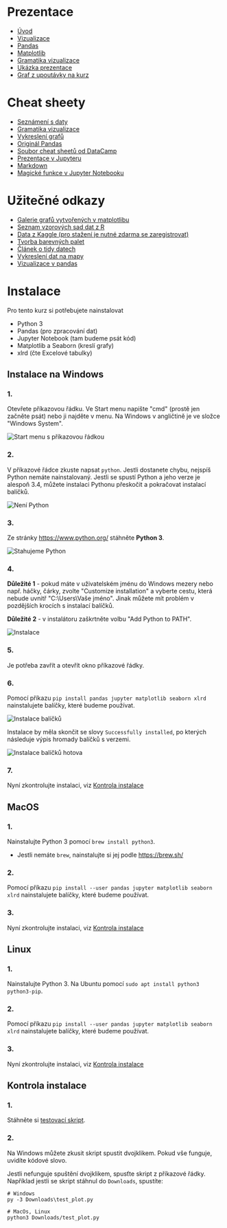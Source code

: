 # Prezentace

- [Úvod](uvod.slides.html)
- [Vizualizace](https://docs.google.com/presentation/d/1Yug3pU_z0aQiXP3dUpmrziHFMehVUgJjI4ONNXa40d8/edit?usp=sharing)
- [Pandas](pandas.slides.html)
- [Matplotlib](grafy.slides.html)
- [Gramatika vizualizace](gog_example_tips.slides.html)
- [Ukázka prezentace](titanic.slides.html)
- [Graf z upoutávky na kurz](example_plot.slides.html)

# Cheat sheety

- [Seznámení s daty](https://github.com/sedlakovi/data-storytelling/blob/master/postup_data.md)
- [Gramatika vizualizace](https://github.com/sedlakovi/data-storytelling/blob/master/grammar_of_graphics.md)
- [Vykreslení grafů](https://github.com/sedlakovi/data-storytelling/blob/master/postup_graf.md)
- [Originál Pandas](https://github.com/pandas-dev/pandas/blob/master/doc/cheatsheet/Pandas_Cheat_Sheet.pdf)
- [Soubor cheat sheetů od DataCamp](http://www.utc.fr/~jlaforet/Suppl/python-cheatsheets.pdf)
- [Prezentace v Jupyteru](https://github.com/sedlakovi/data-storytelling/blob/master/prezentace_jupyter_notebook.md)
- [Markdown](https://jupyter-notebook.readthedocs.io/en/stable/examples/Notebook/Working%20With%20Markdown%20Cells.html)
- [Magické funkce v Jupyter Notebooku](https://ipython.readthedocs.io/en/stable/interactive/magics.html)

# Užitečné odkazy

- [Galerie grafů vytvořených v matplotlibu](https://www.machinelearningplus.com/plots/top-50-matplotlib-visualizations-the-master-plots-python)
- [Seznam vzorových sad dat z R](http://vincentarelbundock.github.io/Rdatasets/datasets.html)
- [Data z Kaggle (pro stažení je nutné zdarma se zaregistrovat)](https://www.kaggle.com/datasets)
- [Tvorba barevných palet](http://paletton.com/)
- [Článek o tidy datech](http://vita.had.co.nz/papers/tidy-data.pdf)
- [Vykreslení dat na mapy](https://matplotlib.org/basemap/users/geography.html)
- [Vizualizace v pandas](https://pandas.pydata.org/pandas-docs/stable/user_guide/visualization.html)

# Instalace

Pro tento kurz si potřebujete nainstalovat

- Python 3
- Pandas (pro zpracování dat)
- Jupyter Notebook (tam budeme psát kód)
- Matplotlib a Seaborn (kreslí grafy)
- xlrd (čte Excelové tabulky)

## Instalace na Windows

### 1.

Otevřete příkazovou řádku. Ve Start menu napište "cmd" (prostě jen začněte psát) nebo ji najděte v menu. Na Windows v angličtině je ve složce "Windows System".

![Start menu s příkazovou řádkou](cmd.jpg)

### 2.

V příkazové řádce zkuste napsat `python`. Jestli dostanete chybu, nejspíš Python nemáte nainstalovaný. Jestli se spustí Python a jeho verze je alespoň 3.4, můžete instalaci Pythonu přeskočit a pokračovat instalací balíčků.

![Není Python](nopython.jpg)

### 3.

Ze stránky https://www.python.org/ stáhněte **Python 3**.

![Stahujeme Python](python-download.jpg)

### 4.

**Důležité 1** - pokud máte v uživatelském jménu do Windows mezery nebo např. háčky, čárky, zvolte "Customize installation" a vyberte cestu, která nebude uvnitř "C:\Users\Vaše jméno". Jinak můžete mít problém v pozdějších krocích s instalací balíčků.

**Důležité 2** - v instalátoru zaškrtněte volbu "Add Python to PATH".

![Instalace](python-install.jpg)

### 5.

Je potřeba zavřít a otevřít okno příkazové řádky.

### 6.

Pomocí příkazu `pip install pandas jupyter matplotlib seaborn xlrd` nainstalujete balíčky, které budeme používat.

![Instalace balíčků](packages.jpg)

Instalace by měla skončit se slovy `Successfully installed`, po kterých následuje výpis hromady balíčků s verzemi.

![Instalace balíčků hotova](packages-finish.jpg)

### 7.

Nyní zkontrolujte instalaci, viz [Kontrola instalace](#kontrola-instalace)

## MacOS

### 1.

Nainstalujte Python 3 pomocí `brew install python3`.

- Jestli nemáte `brew`, nainstalujte si jej podle https://brew.sh/

### 2.

Pomocí příkazu `pip install --user pandas jupyter matplotlib seaborn xlrd` nainstalujete balíčky, které budeme používat.

### 3.

Nyní zkontrolujte instalaci, viz [Kontrola instalace](#kontrola-instalace)

## Linux

### 1.

Nainstalujte Python 3. Na Ubuntu pomocí `sudo apt install python3 python3-pip`.

### 2.

Pomocí příkazu `pip install --user pandas jupyter matplotlib seaborn xlrd` nainstalujete balíčky, které budeme používat.

### 3.

Nyní zkontrolujte instalaci, viz [Kontrola instalace](#kontrola-instalace)

## Kontrola instalace

### 1.

Stáhněte si [testovací skript](https://raw.githubusercontent.com/sedlakovi/data-storytelling/master/test_plot.py).

### 2.

Na Windows můžete zkusit skript spustit dvojklikem. Pokud vše funguje, uvidíte kódové slovo.

Jestli nefunguje spuštění dvojklikem, spusťte skript z příkazové řádky. Například jestli se skript
stáhnul do `Downloads`, spustíte:

```
# Windows
py -3 Downloads\test_plot.py

# MacOs, Linux
python3 Downloads/test_plot.py
```
